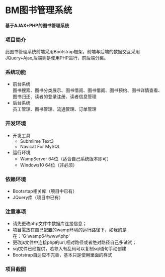 # BM图书管理系统
#### 基于AJAX+PHP的图书管理系统
### 项目简介
此图书管理系统前端采用Bootstrap框架，前端与后端的数据交互采用JQuery+Ajax,后端则是使用PHP进行，前后端分离。<br>
### 系统功能
* 前台系统<br>
  图书搜索、图书分类展示、图书借阅、图书借阅、图书预约、图书详情查看、图书归还、读者的登录注册、读者信息管理
* 后台系统<br>
  员工管理、图书管理、流通管理、订单管理
### 开发环境
* 开发工具
  * Submlime Text3
  * Navicat For MySQL
* 运行环境
  * WampServer 64位（适合自己系统版本即可）
  * Windows10 64位（非必须）
### 依赖环境<br>
* Bootsrtap相关库（项目中已有）
* JQuery库（项目中已有）
### 注意事项  
* 请先更改php文件中数据库连接信息；  
* 项目需放在自己配置的wamp环境的运行路径下，如我的是在：'G:\wamp64\www\php'
* 更改js文件中连接php的url,相对路径或者绝对路径自己多试试；  
* sql文件已经提供，若导入有乱码可以复制sql语句手动创建
* Bootstrap自适应不完善，基本只是使用里面的样式
### 项目截图

